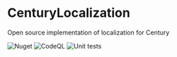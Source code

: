 # CenturyLocalization
Open source implementation of localization for Century

![Nuget](https://github.com/AndreCL/CenturyLocalization/workflows/Nuget/badge.svg)  ![CodeQL](https://github.com/AndreCL/CenturyLocalization/workflows/CodeQL/badge.svg)  ![Unit tests](https://github.com/AndreCL/CenturyLocalization/workflows/Unit%20tests/badge.svg)
